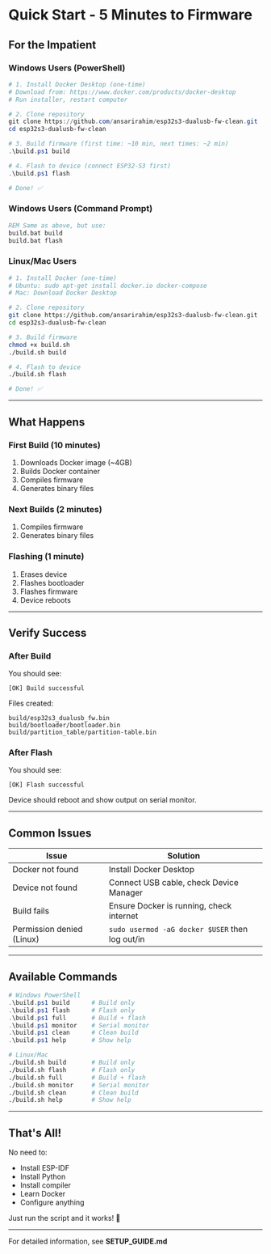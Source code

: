 # Quick Start - 5 Minutes to Firmware

## For the Impatient

### Windows Users (PowerShell)
```powershell
# 1. Install Docker Desktop (one-time)
# Download from: https://www.docker.com/products/docker-desktop
# Run installer, restart computer

# 2. Clone repository
git clone https://github.com/ansarirahim/esp32s3-dualusb-fw-clean.git
cd esp32s3-dualusb-fw-clean

# 3. Build firmware (first time: ~10 min, next times: ~2 min)
.\build.ps1 build

# 4. Flash to device (connect ESP32-S3 first)
.\build.ps1 flash

# Done! ✅
```

### Windows Users (Command Prompt)
```cmd
REM Same as above, but use:
build.bat build
build.bat flash
```

### Linux/Mac Users
```bash
# 1. Install Docker (one-time)
# Ubuntu: sudo apt-get install docker.io docker-compose
# Mac: Download Docker Desktop

# 2. Clone repository
git clone https://github.com/ansarirahim/esp32s3-dualusb-fw-clean.git
cd esp32s3-dualusb-fw-clean

# 3. Build firmware
chmod +x build.sh
./build.sh build

# 4. Flash to device
./build.sh flash

# Done! ✅
```

---

## What Happens

### First Build (10 minutes)
1. Downloads Docker image (~4GB)
2. Builds Docker container
3. Compiles firmware
4. Generates binary files

### Next Builds (2 minutes)
1. Compiles firmware
2. Generates binary files

### Flashing (1 minute)
1. Erases device
2. Flashes bootloader
3. Flashes firmware
4. Device reboots

---

## Verify Success

### After Build
You should see:
```
[OK] Build successful
```

Files created:
```
build/esp32s3_dualusb_fw.bin
build/bootloader/bootloader.bin
build/partition_table/partition-table.bin
```

### After Flash
You should see:
```
[OK] Flash successful
```

Device should reboot and show output on serial monitor.

---

## Common Issues

| Issue | Solution |
|-------|----------|
| Docker not found | Install Docker Desktop |
| Device not found | Connect USB cable, check Device Manager |
| Build fails | Ensure Docker is running, check internet |
| Permission denied (Linux) | `sudo usermod -aG docker $USER` then log out/in |

---

## Available Commands

```powershell
# Windows PowerShell
.\build.ps1 build      # Build only
.\build.ps1 flash      # Flash only
.\build.ps1 full       # Build + flash
.\build.ps1 monitor    # Serial monitor
.\build.ps1 clean      # Clean build
.\build.ps1 help       # Show help
```

```bash
# Linux/Mac
./build.sh build       # Build only
./build.sh flash       # Flash only
./build.sh full        # Build + flash
./build.sh monitor     # Serial monitor
./build.sh clean       # Clean build
./build.sh help        # Show help
```

---

## That's All!

No need to:
- Install ESP-IDF
- Install Python
- Install compiler
- Learn Docker
- Configure anything

Just run the script and it works! 🚀

---

For detailed information, see **SETUP_GUIDE.md**

